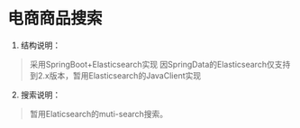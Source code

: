 # 电商商品搜索
1. 结构说明：
>采用SpringBoot+Elasticsearch实现
因SpringData的Elasticsearch仅支持到2.x版本，暂用Elasticsearch的JavaClient实现
2. 搜索说明：
>暂用Elaticsearch的muti-search搜索。

